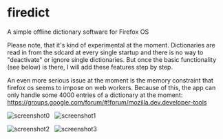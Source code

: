 firedict
========

A simple offline dictionary software for Firefox OS

Please note, that it's kind of experimental at the moment. Dictionaries are read in from the sdcard at every single startup and there is no way to "deactivate" or ignore single dictionaries. But once the basic functionality (see below) is there, I will add these features step by step.

An even more serious issue at the moment is the memory constraint that firefox os seems to impose on web workers. Because of this, the app can only handle some 4000 entries of a dictionary at the moment: https://groups.google.com/forum/#!forum/mozilla.dev.developer-tools

![screenshot0](https://raw.github.com/tuxor1337/firedict/master/screen0.png "home screen") &nbsp; 
![screenshot1](https://raw.github.com/tuxor1337/firedict/master/screen1.png "list of matches")

![screenshot2](https://raw.github.com/tuxor1337/firedict/master/screen2.png "typing a term") &nbsp; 
![screenshot3](https://raw.github.com/tuxor1337/firedict/master/screen3.png "displaying an entry")
